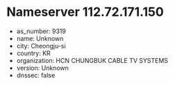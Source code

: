 # Nameserver 112.72.171.150

* as_number: 9319
* name: Unknown
* city: Cheongju-si
* country: KR
* organization: HCN CHUNGBUK CABLE TV SYSTEMS
* version: Unknown
* dnssec: false
